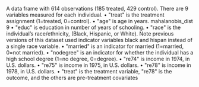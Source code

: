 A data frame with 614 observations (185 treated, 429 control). There are 9 variables measured for
each individual.
• "treat" is the treatment assignment (1=treated, 0=control).
• "age" is age in years.
mahalanobis_dist 9
• "educ" is education in number of years of schooling.
• "race" is the individual’s race/ethnicity, (Black, Hispanic, or White). Note previous versions
of this dataset used indicator variables black and hispan instead of a single race variable.
• "married" is an indicator for married (1=married, 0=not married).
• "nodegree" is an indicator for whether the individual has a high school degree (1=no degree,
0=degree).
• "re74" is income in 1974, in U.S. dollars.
• "re75" is income in 1975, in U.S. dollars.
• "re78" is income in 1978, in U.S. dollars.
• "treat" is the treatment variable, "re78" is the outcome, and the others are pre-treatment covariates
